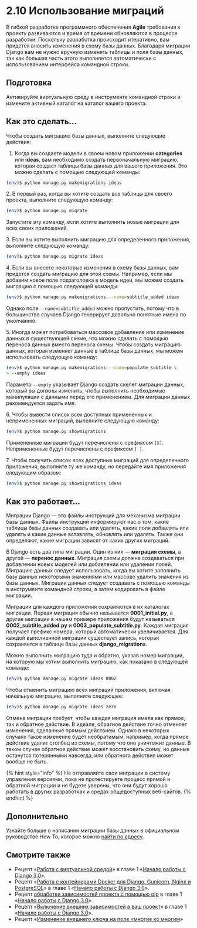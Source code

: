 # 2.10 Использование миграций

В гибкой разработке программного обеспечения **Agile** требования к проекту развиваются и время от времени обновляются в процессе разработки. Поскольку разработка происходит итеративно, вам придется вносить изменения в схему базы данных. Благодаря миграции Django вам не нужно вручную изменять таблицы и поля базы данных, так как большая часть этого выполняется автоматически с использованием интерфейса командной строки.

## Подготовка

Активируйте виртуальную среду в инструменте командной строки и измените активный каталог на каталог вашего проекта.

## Как это сделать...

Чтобы создать миграцию базы данных, выполните следующие действия:

1. Когда вы создаете модели в своем новом приложении **categories** или **ideas**, вам необходимо создать первоначальную миграцию, которая создаст таблицы базы данных для вашего приложения. Это можно сделать с помощью следующей команды:

```bash
(env)$ python manage.py makemigrations ideas
```

2\. В первый раз, когда вы хотите создать все таблицы для своего проекта, выполните следующую команду:

```bash
(env)$ python manage.py migrate
```

Запустите эту команду, если хотите выполнить новые миграции для всех своих приложений.

3\. Если вы хотите выполнить миграцию для определенного приложения, выполните следующую команду:

```bash
(env)$ python manage.py migrate ideas
```

4\. Если вы внесете некоторые изменения в схему базы данных, вам придется создать миграцию для этой схемы. Например, если мы добавим новое поле подзаголовка в модель идеи, мы можем создать миграцию с помощью следующей команды:

```bash
(env)$ python manage.py makemigrations --name=subtitle_added ideas
```

Однако поле `--name=subtitle_added` можно пропустить, потому что в большинстве случаев Django генерирует довольно понятные имена по умолчанию.

5\. Иногда может потребоваться массовое добавление или изменение данных в существующей схеме, что можно сделать с помощью переноса данных вместо переноса схемы. Чтобы создать миграцию данных, которая изменяет данные в таблице базы данных, мы можем использовать следующую команду:

```bash
(env)$ python manage.py makemigrations --name=populate_subtitle \
> --empty ideas
```

Параметр `--empty` указывает Django создать скелет миграции данных, который вы должны изменить, чтобы выполнить необходимые манипуляции с данными перед его применением. Для миграции данных рекомендуется задать имя.

6\. Чтобы вывести список всех доступных примененных и непримененных миграций, выполните следующую команду:

```bash
(env)$ python manage.py showmigrations
```

Примененные миграции будут перечислены с префиксом `[X]`. Непримененные будут перечислены с префиксом `[ ]`.

7\. Чтобы получить список всех доступных миграций для определенного приложения, выполните ту же команду, но передайте имя приложения следующим образом:

```bash
(env)$ python manage.py showmigrations ideas
```

## Как это работает...

Миграции Django — это файлы инструкций для механизма миграции базы данных. Файлы инструкций информируют нас о том, какие таблицы базы данных создавать или удалять, какие поля добавлять или удалять и какие данные вставлять, обновлять или удалять. Также они определяют, какие миграции зависят от каких других миграций.

В Django есть два типа миграции. Один из них — **миграция схемы**, а другой — **перенос данных**. Миграция схемы должна создаваться при добавлении новых моделей или добавлении или удалении полей. Миграцию данных следует использовать, когда вы хотите заполнить базу данных некоторыми значениями или массово удалить значения из базы данных. Миграции данных следует создавать с помощью команды в инструменте командной строки, а затем кодировать в файле миграции.

Миграции для каждого приложения сохраняются в их каталогах миграции. Первая миграция обычно называется **0001\_initial.py**, а другие миграции в нашем примере приложения будут называться **0002\_subtitle\_added.py** и **0003\_populate\_subtitle.py**. Каждая миграция получает префикс номера, который автоматически увеличивается. Для каждой выполненной миграции существует запись, которая сохраняется в таблице базы данных **django\_migrations**.

Можно выполнить миграцию туда и обратно, указав номер миграции, на которую мы хотим выполнить миграцию, как показано в следующей команде:

```bash
(env)$ python manage.py migrate ideas 0002
```

Чтобы отменить миграцию всех миграций приложения, включая начальную миграцию, выполните следующее:

```bash
(env)$ python manage.py migrate ideas zero
```

Отмена миграции требует, чтобы каждая миграция имела как прямое, так и обратное действие. В идеале, обратное действие точно отменяет изменения, сделанные прямым действием. Однако в некоторых случаях такое изменение будет необратимым, например, когда прямое действие удалит столбец из схемы, потому что оно уничтожит данные. В таком случае обратное действие может восстановить схему, но данные останутся потерянными навсегда, или обратного действия может вообще не быть.

{% hint style="info" %}
Не отправляйте свои миграции в систему управления версиями, пока не протестируете процесс прямой и обратной миграции и не будете уверены, что они будут хорошо работать в других разработках и средах общедоступных веб-сайтов.
{% endhint %}

## Дополнительно

Узнайте больше о написании миграции базы данных в официальном руководстве How To, которое можно [найти по адресу](https://docs.djangoproject.com/en/2.2/howto/writing-migrations/).

## Смотрите также

* Рецепт «[Работа с виртуальной средой](../1.-nachalo-raboty-s-django-3.0/1.3-rabota-s-virtualnoi-sredoi.md)» в главе 1 «[Начало работы с Django 3.0](../1.-nachalo-raboty-s-django-3.0/)».
* Рецепт «[Работа с контейнерами Docker для Django, Gunicorn, Nginx и PostgreSQL](../1.-nachalo-raboty-s-django-3.0/1.17-rabota-s-konteinerami-docker-dlya-django-gunicorn-nginx-i-postgresql.md)» в главе 1 «[Начало работы с Django 3.0](../1.-nachalo-raboty-s-django-3.0/)».
* Рецепт [обработки зависимостей проекта с помощью pip](../1.-nachalo-raboty-s-django-3.0/1.5-obrabotka-zavisimostei-proekta-s-pomoshyu-pip.md) в главе 1 «[Начало работы с Django 3.0](../1.-nachalo-raboty-s-django-3.0/)».
* Рецепт «[Включение внешних зависимостей в ваш проект](../1.-nachalo-raboty-s-django-3.0/1.9-vklyuchenie-vneshnikh-zavisimostei-v-vash-proekt.md)» в главе 1 «[Начало работы с Django 3.0](../1.-nachalo-raboty-s-django-3.0/)».
* Рецепт «[Изменение внешнего ключа на поле «многие ко многим](2.11-izmenenie-vneshnego-klyucha-na-pole-mnogie-ko-mnogim.md)»
